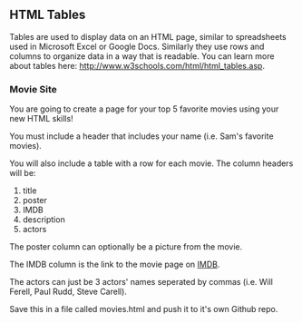 ## HTML Tables

Tables are used to display data on an HTML page, similar to spreadsheets used in Microsoft Excel or Google Docs. Similarly they use rows and columns to organize data in a way that is readable.
You can learn more about tables here: http://www.w3schools.com/html/html_tables.asp.

### Movie Site
You are going to create a page for your top 5 favorite movies using your new HTML skills!

You must include a header that includes your name (i.e. Sam's favorite movies).

You will also include a table with a row for each movie.  The column headers will be:

1. title
2. poster
3. IMDB
4. description
5. actors

The poster column can optionally be a picture from the movie.

The IMDB column is the link to the movie page on [IMDB](http://www.imdb.com).

The actors can just be 3 actors' names seperated by commas (i.e. Will Ferell, Paul Rudd, Steve Carell).

Save this in a file called movies.html and push it to it's own Github repo.
